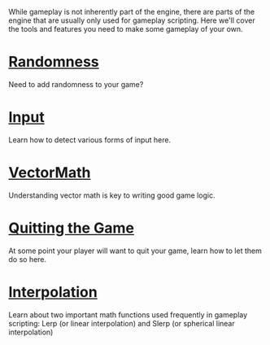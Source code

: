 While gameplay is not inherently part of the engine, there are parts of the engine that are usually only used for gameplay scripting. Here we'll cover the tools and features you need to make some gameplay of your own.

 # [ Randomness ](https://github.com/zeroengineteam/ZeroDocs/zero_editor_documentation/ZeroManual/Gameplay/Random.markdown)
Need to add randomness to your game?


 # [Input](https://github.com/zeroengineteam/ZeroDocs/zero_editor_documentation/ZeroManual/Gameplay/Input.markdown)
Learn how to detect various forms of input here.

 # [VectorMath](https://github.com/zeroengineteam/ZeroDocs/zero_editor_documentation/ZeroManual/Gameplay/VectorMath.markdown)
Understanding vector math is key to writing good game logic.

 # [Quitting the Game](https://github.com/zeroengineteam/ZeroDocs/zero_editor_documentation/ZeroManual/Gameplay/HandlingQuitMessage.markdown)
At some point your player will want to quit your game, learn how to let them do so here.

 # [Interpolation](https://github.com/zeroengineteam/ZeroDocs/zero_editor_documentation/zeromanual/gameplay/interpolation.markdown)
Learn about two important math functions used frequently in gameplay scripting: Lerp (or linear interpolation) and Slerp (or spherical linear interpolation) 

 